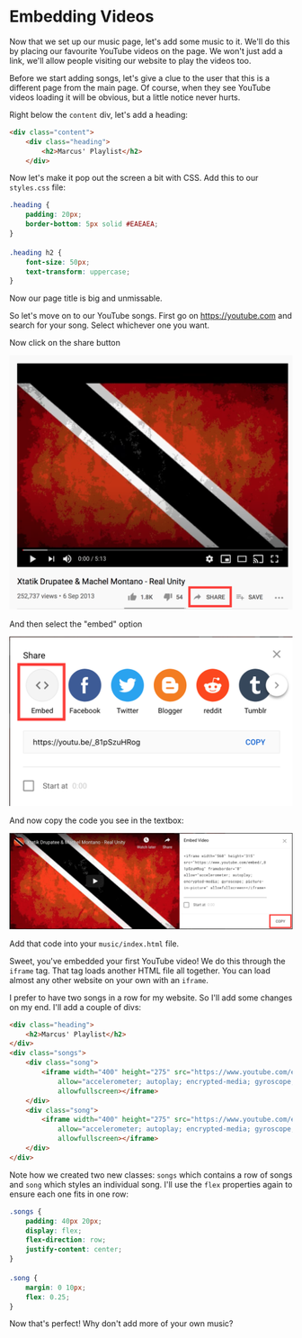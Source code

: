 # Embedding Videos

Now that we set up our music page, let's add some music to it. We'll do this by placing our favourite YouTube videos on the page. We won't just add a link, we'll allow people visiting our website to play the videos too.

Before we start adding songs, let's give a clue to the user that this is a different page from the main page. Of course, when they see YouTube videos loading it will be obvious, but a little notice never hurts.

Right below the `content` div, let's add a heading:

```html
<div class="content">
    <div class="heading">
        <h2>Marcus' Playlist</h2>
    </div>
```

Now let's make it pop out the screen a bit with CSS. Add this to our `styles.css` file:

```css
.heading {
    padding: 20px;
    border-bottom: 5px solid #EAEAEA;
}

.heading h2 {
    font-size: 50px;
    text-transform: uppercase;
}
```

Now our page title is big and unmissable.

So let's move on to our YouTube songs. First go on <https://youtube.com> and search for your song. Select whichever one you want.

Now click on the share button

![Image highlighting share button on YouTube video](youtube01.png)

And then select the "embed" option

![Image showing the "Embed" option on a YouTube video](youtube02.png)

And now copy the code you see in the textbox:

![Image showing the "Copy" button so we can get the code to embed a YouTube video](youtube03.png)

Add that code into your `music/index.html` file.

Sweet, you've embedded your first YouTube video! We do this through the `iframe` tag. That tag loads another HTML file all together. You can load almost any other website on your own with an `iframe`.

I prefer to have two songs in a row for my website. So I'll add some changes on my end. I'll add a couple of divs:

```html
<div class="heading">
    <h2>Marcus' Playlist</h2>
</div>
<div class="songs">
    <div class="song">
        <iframe width="400" height="275" src="https://www.youtube.com/embed/_81pSzuHRog" frameborder="0"
            allow="accelerometer; autoplay; encrypted-media; gyroscope; picture-in-picture"
            allowfullscreen></iframe>
    </div>
    <div class="song">
        <iframe width="400" height="275" src="https://www.youtube.com/embed/9bx_r7H7eF8" frameborder="0"
            allow="accelerometer; autoplay; encrypted-media; gyroscope; picture-in-picture"
            allowfullscreen></iframe>
    </div>
</div>
```

Note how we created two new classes: `songs` which contains a row of songs and `song` which styles an individual song. I'll use the `flex` properties again to ensure each one fits in one row:

```css
.songs {
    padding: 40px 20px;
    display: flex;
    flex-direction: row;
    justify-content: center;
}

.song {
    margin: 0 10px;
    flex: 0.25;
}
```

Now that's perfect! Why don't add more of your own music?
